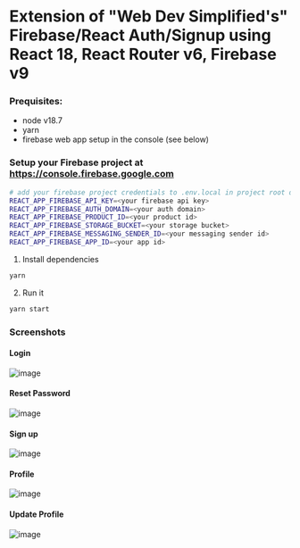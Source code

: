 # Extension of "Web Dev Simplified's" Firebase/React Auth/Signup using React 18, React Router v6, Firebase v9

### Prequisites: 
- node v18.7
- yarn
- firebase web app setup in the console (see below)
### Setup your Firebase project at https://console.firebase.google.com
```zsh
# add your firebase project credentials to .env.local in project root directory
REACT_APP_FIREBASE_API_KEY=<your firebase api key>
REACT_APP_FIREBASE_AUTH_DOMAIN=<your auth domain>
REACT_APP_FIREBASE_PRODUCT_ID=<your product id>
REACT_APP_FIREBASE_STORAGE_BUCKET=<your storage bucket>
REACT_APP_FIREBASE_MESSAGING_SENDER_ID=<your messaging sender id>
REACT_APP_FIREBASE_APP_ID=<your app id>
```
1. Install dependencies 
```zsh 
yarn
```
2.  Run it
```zsh 
yarn start
```

### Screenshots

#### Login

![image](https://user-images.githubusercontent.com/75493439/163292103-496421d5-6264-4582-8311-af8e8c9b0270.png)

#### Reset Password
![image](https://user-images.githubusercontent.com/75493439/163292266-d66ee7a5-d52d-4d5b-a944-3eb877ec7ed6.png)

#### Sign up
![image](https://user-images.githubusercontent.com/75493439/163292345-5a32b3f7-6112-4b9f-91ed-c83ce92aaf16.png)

#### Profile
![image](https://user-images.githubusercontent.com/75493439/163292443-b5d7ccb3-ec95-4344-b6dd-d32e955f3329.png)

#### Update Profile
![image](https://user-images.githubusercontent.com/75493439/163292474-c92c4c1c-f6bc-4145-aa25-bf57ccc20cec.png)